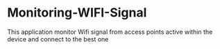 # Monitoring-WIFI-Signal
This application monitor Wifi signal from access points active within the device and connect to the best one 
